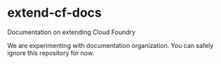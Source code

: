 extend-cf-docs
==============

Documentation on extending Cloud Foundry

We are experimenting with documentation organization. You can safely ignore this repository for now.
